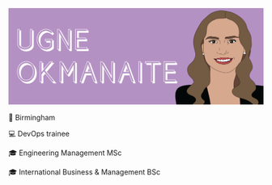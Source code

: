 <img src= "https://github.com/ugneokmanaite/ugneokmanaite/blob/master/banner.png"></img>

:pushpin: Birmingham

:computer: DevOps trainee 

:mortar_board: Engineering Management MSc

:mortar_board: International Business & Management BSc



